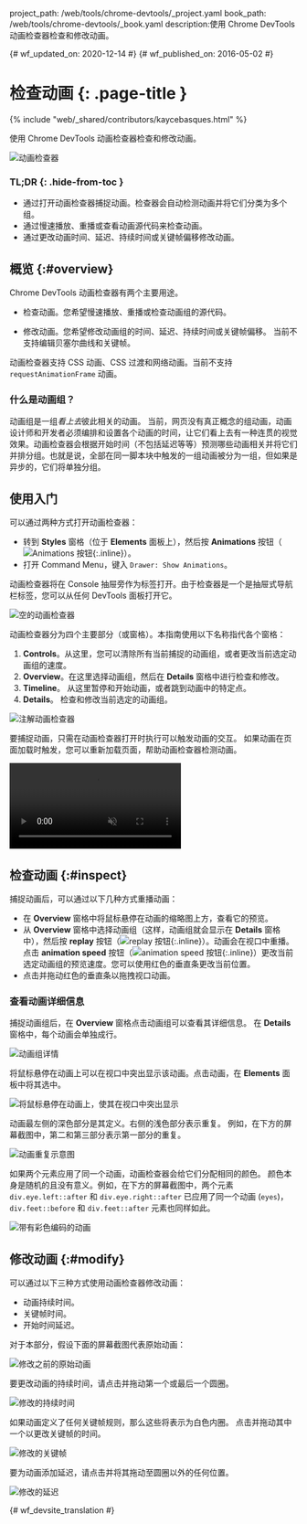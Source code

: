 project_path: /web/tools/chrome-devtools/_project.yaml
book_path: /web/tools/chrome-devtools/_book.yaml
description:使用 Chrome DevTools 动画检查器检查和修改动画。

{# wf_updated_on: 2020-12-14 #}
{# wf_published_on: 2016-05-02 #}

# 检查动画 {: .page-title }

{% include "web/_shared/contributors/kaycebasques.html" %}

使用 Chrome DevTools 动画检查器检查和修改动画。


![动画检查器](imgs/animation-inspector.png)


### TL;DR {: .hide-from-toc }
- 通过打开动画检查器捕捉动画。检查器会自动检测动画并将它们分类为多个组。
- 通过慢速播放、重播或查看动画源代码来检查动画。
- 通过更改动画时间、延迟、持续时间或关键帧偏移修改动画。


## 概览 {:#overview}

Chrome DevTools 动画检查器有两个主要用途。 

* 检查动画。您希望慢速播放、重播或检查动画组的源代码。
 
* 修改动画。您希望修改动画组的时间、延迟、持续时间或关键帧偏移。
当前不支持编辑贝塞尔曲线和关键帧。
 

动画检查器支持 CSS 动画、CSS 过渡和网络动画。当前不支持 `requestAnimationFrame` 动画。



### 什么是动画组？

动画组是一组*看上去*彼此相关的动画。
当前，网页没有真正概念的组动画，动画设计师和开发者必须编排和设置各个动画的时间，让它们看上去有一种连贯的视觉效果。动画检查器会根据开始时间（不包括延迟等等）预测哪些动画相关并将它们并排分组。也就是说，全部在同一脚本块中触发的一组动画被分为一组，但如果是异步的，它们将单独分组。

 

## 使用入门

可以通过两种方式打开动画检查器：

* 转到 **Styles** 窗格（位于 **Elements** 面板上），然后按 **Animations** 按钮（![Animations 按钮](imgs/animations-button.png){:.inline}）。
* 打开 Command Menu，键入 `Drawer: Show Animations`。 

动画检查器将在 Console 抽屉旁作为标签打开。由于检查器是一个是抽屉式导航栏标签，您可以从任何 DevTools 面板打开它。
 

![空的动画检查器](imgs/empty-ai.png)

动画检查器分为四个主要部分（或窗格）。本指南使用以下名称指代各个窗格：


1. **Controls**。从这里，您可以清除所有当前捕捉的动画组，或者更改当前选定动画组的速度。
2. **Overview**。在这里选择动画组，然后在 **Details** 窗格中进行检查和修改。
3. **Timeline**。
从这里暂停和开始动画，或者跳到动画中的特定点。
4. **Details**。
检查和修改当前选定的动画组。
 

![注解动画检查器](imgs/annotated-animation-inspector.png)

要捕捉动画，只需在动画检查器打开时执行可以触发动画的交互。
如果动画在页面加载时触发，您可以重新加载页面，帮助动画检查器检测动画。

 

<video src="animations-img/capture-animations.mp4"
       autoplay loop muted controls></video>

## 检查动画 {:#inspect}

捕捉动画后，可以通过以下几种方式重播动画：

* 在 **Overview** 窗格中将鼠标悬停在动画的缩略图上方，查看它的预览。
* 从 **Overview** 窗格中选择动画组（这样，动画组就会显示在 **Details** 窗格中），然后按 **replay** 按钮（![replay 按钮](imgs/replay-button.png){:.inline}）。动画会在视口中重播。点击 **animation speed** 按钮（![animation speed 按钮](imgs/animation-speed-buttons.png){:.inline}）更改当前选定动画组的预览速度。您可以使用红色的垂直条更改当前位置。
* 点击并拖动红色的垂直条以拖拽视口动画。 

### 查看动画详细信息

捕捉动画组后，在 **Overview** 窗格点击动画组可以查看其详细信息。
在 **Details** 窗格中，每个动画会单独成行。
 

![动画组详情](imgs/animation-group-details.png)

将鼠标悬停在动画上可以在视口中突出显示该动画。点击动画，在 **Elements** 面板中将其选中。
 

![将鼠标悬停在动画上，使其在视口中突出显示](imgs/highlight-animation.png)


动画最左侧的深色部分是其定义。右侧的浅色部分表示重复。
例如，在下方的屏幕截图中，第二和第三部分表示第一部分的重复。
 

![动画重复示意图](imgs/animation-iterations.png)

如果两个元素应用了同一个动画，动画检查器会给它们分配相同的颜色。
颜色本身是随机的且没有意义。例如，在下方的屏幕截图中，两个元素 `div.eye.left::after` 和 `div.eye.right::after` 已应用了同一个动画 (`eyes`)，`div.feet::before` 和 `div.feet::after` 元素也同样如此。



 

![带有彩色编码的动画](imgs/color-coded-animations.png)

## 修改动画 {:#modify}

可以通过以下三种方式使用动画检查器修改动画：

* 动画持续时间。
* 关键帧时间。
* 开始时间延迟。

对于本部分，假设下面的屏幕截图代表原始动画：


![修改之前的原始动画](imgs/modify-original.png)

要更改动画的持续时间，请点击并拖动第一个或最后一个圆圈。


![修改的持续时间](imgs/modify-duration.png)

如果动画定义了任何关键帧规则，那么这些将表示为白色内圈。
点击并拖动其中一个以更改关键帧的时间。


![修改的关键帧](imgs/modify-keyframe.png)

要为动画添加延迟，请点击并将其拖动至圆圈以外的任何位置。
 

![修改的延迟](imgs/modify-delay.png)


{# wf_devsite_translation #}
